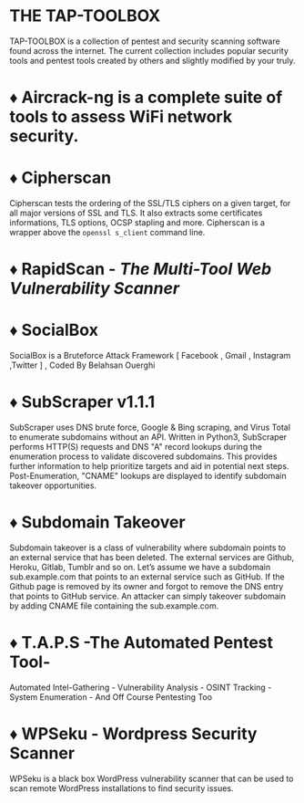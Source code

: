 # THE TAP-TOOLBOX
 TAP-TOOLBOX is a collection of pentest and security scanning software
 found across the internet. The current collection includes
 popular security tools and pentest tools created by others and slightly modified by your truly.

# :diamonds: Aircrack-ng is a complete suite of tools to assess WiFi network security.

# :diamonds: Cipherscan
Cipherscan tests the ordering of the SSL/TLS ciphers on a given target, for all major versions of SSL and TLS. It also extracts some certificates informations, TLS options, OCSP stapling and more. Cipherscan is a wrapper above the `openssl s_client` command line.

# :diamonds: RapidScan - _The Multi-Tool Web Vulnerability Scanner_

# :diamonds: SocialBox
SocialBox is a Bruteforce Attack Framework [ Facebook , Gmail , Instagram ,Twitter ] , Coded By Belahsan Ouerghi

# :diamonds: SubScraper v1.1.1
SubScraper uses DNS brute force, Google & Bing scraping, and Virus Total to enumerate subdomains without an API. Written in Python3, SubScraper performs HTTP(S) requests and DNS "A" record lookups during the enumeration process to validate discovered subdomains. This provides further information to help prioritize targets and aid in potential next steps. Post-Enumeration, "CNAME" lookups are displayed to identify subdomain takeover opportunities.

# :diamonds: Subdomain Takeover
Subdomain takeover is a class of vulnerability where subdomain points to an external service that has been deleted. The external services are Github, Heroku, Gitlab, Tumblr and so on. Let’s assume we have a subdomain sub.example.com that points to an external service such as GitHub. If the Github page is removed by its owner and forgot to remove the DNS entry that points to GitHub service. An attacker can simply takeover subdomain by adding CNAME file containing the sub.example.com.

# :diamonds: T.A.P.S -The Automated Pentest Tool-
 Automated Intel-Gathering - Vulnerability Analysis - OSINT
 Tracking - System Enumeration - And Off Course Pentesting Too

# :diamonds: WPSeku - Wordpress Security Scanner
WPSeku is a black box WordPress vulnerability scanner that can be used to scan remote WordPress installations to find security issues.
